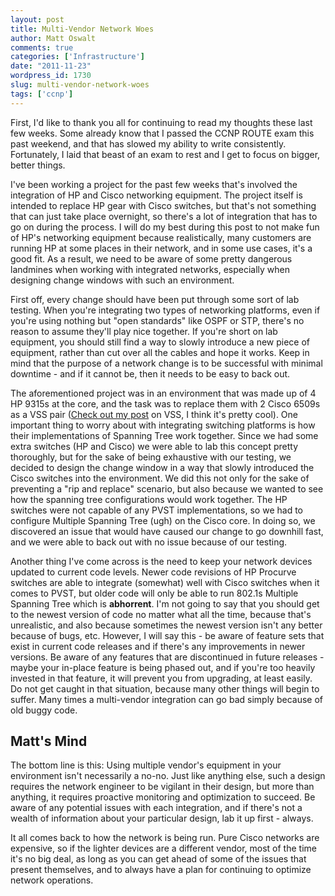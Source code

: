 ```yaml
---
layout: post
title: Multi-Vendor Network Woes
author: Matt Oswalt
comments: true
categories: ['Infrastructure']
date: "2011-11-23"
wordpress_id: 1730
slug: multi-vendor-network-woes
tags: ['ccnp']
---
```



First, I'd like to thank you all for continuing to read my thoughts these last few weeks. Some already know that I passed the CCNP ROUTE exam this past weekend, and that has slowed my ability to write consistently. Fortunately, I laid that beast of an exam to rest and I get to focus on bigger, better things.

I've been working a project for the past few weeks that's involved the integration of HP and Cisco networking equipment. The project itself is intended to replace HP gear with Cisco switches, but that's not something that can just take place overnight, so there's a lot of integration that has to go on during the process. I will do my best during this post to not make fun of HP's networking equipment because realistically, many customers are running HP at some places in their network, and in some use cases, it's a good fit. As a result, we need to be aware of some pretty dangerous landmines when working with integrated networks, especially when designing change windows with such an environment.

First off, every change should have been put through some sort of lab testing. When you're integrating two types of networking platforms, even if you're using nothing but "open standards" like OSPF or STP, there's no reason to assume they'll play nice together. If you're short on lab equipment, you should still find a way to slowly introduce a new piece of equipment, rather than cut over all the cables and hope it works. Keep in mind that the purpose of a network change is to be successful with minimal downtime - and if it cannot be, then it needs to be easy to back out.

The aforementioned project was in an environment that was made up of 4 HP 9315s at the core, and the task was to replace them with 2 Cisco 6509s as a VSS pair ([Check out my post](https://oswalt.dev/2011/10/virtual-switching-system-on-cisco-catalyst-6500/) on VSS, I think it's pretty cool). One important thing to worry about with integrating switching platforms is how their implementations of Spanning Tree work together. Since we had some extra switches (HP and Cisco) we were able to lab this concept pretty thoroughly, but for the sake of being exhaustive with our testing, we decided to design the change window in a way that slowly introduced the Cisco switches into the environment. We did this not only for the sake of preventing a "rip and replace" scenario, but also because we wanted to see how the spanning tree configurations would work together. The HP switches were not capable of any PVST implementations, so we had to configure Multiple Spanning Tree (ugh) on the Cisco core. In doing so, we discovered an issue that would have caused our change to go downhill fast, and we were able to back out with no issue because of our testing.

Another thing I've come across is the need to keep your network devices updated to current code levels. Newer code revisions of HP Procurve switches are able to integrate (somewhat) well with Cisco switches when it comes to PVST, but older code will only be able to run 802.1s Multiple Spanning Tree which is **abhorrent**. I'm not going to say that you should get to the newest version of code no matter what all the time, because that's unrealistic, and also because sometimes the newest version isn't any better because of bugs, etc. However, I will say this - be aware of feature sets that exist in current code releases and if there's any improvements in newer versions. Be aware of any features that are discontinued in future releases - maybe your in-place feature is being phased out, and if you're too heavily invested in that feature, it will prevent you from upgrading, at least easily. Do not get caught in that situation, because many other things will begin to suffer. Many times a multi-vendor integration can go bad simply because of old buggy code.

## Matt's Mind

The bottom line is this: Using multiple vendor's equipment in your environment isn't necessarily a no-no. Just like anything else, such a design requires the network engineer to be vigilant in their design, but more than anything, it requires proactive monitoring and optimization to succeed. Be aware of any potential issues with each integration, and if there's not a wealth of information about your particular design, lab it up first - always.

It all comes back to how the network is being run. Pure Cisco networks are expensive, so if the lighter devices are a different vendor, most of the time it's no big deal, as long as you can get ahead of some of the issues that present themselves, and to always have a plan for continuing to optimize network operations.
